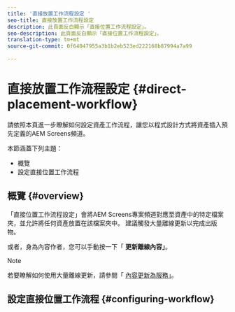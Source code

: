 ```yaml
---
title: '直接放置工作流程設定 '
seo-title: 直接放置工作流程設定
description: 此頁面反白顯示「直接位置工作流程設定」。
seo-description: 此頁面反白顯示「直接位置工作流程設定」。
translation-type: tm+mt
source-git-commit: 0f64047955a3b1b2eb523ed222168b87994a7a99

---
```



# 直接放置工作流程設定 {#direct-placement-workflow}

請依照本頁進一步瞭解如何設定資產工作流程，讓您以程式設計方式將資產插入預先定義的AEM Screens頻道。

本節涵蓋下列主題：

* 概覽
* 設定直接位置工作流程

## 概覽 {#overview}

「直接位置工作流程設定」會將AEM Screens專案頻道對應至資產中的特定檔案夾，並允許將任何資產放置在該檔案夾中。 建議觸發大量離線更新以完成出版物。

或者，身為內容作者，您可以手動按一下「 **更新離線內容」**。

>[!NOTE]
> 若要瞭解如何使用大量離線更新，請參閱「 [內容更新為服務」](/help/user-guide/content-update-as-a-service.md)。

## 設定直接位置工作流程 {#configuring-workflow}


